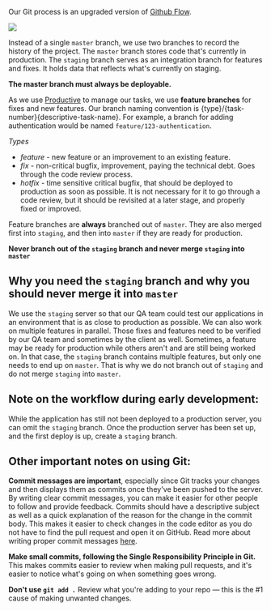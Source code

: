 Our Git process is an upgraded version of [Github Flow](https://guides.github.com/introduction/flow/).

![](https://ftp.infinum.co/stjepan_hadjic/git-flow-2.jpg)

Instead of a single `master` branch, we use two branches to record the history of the project. The `master` branch stores code that's currently in production. The `staging` branch serves as an integration branch for features and fixes. It holds data that reflects what's currently on staging.

**The master branch must always be deployable.**

As we use [Productive](https://productive.io) to manage our tasks, we use **feature branches** for fixes and new features. Our branch naming convention is {type}/{task-number}{descriptive-task-name}. For example, a branch for adding authentication would be named `feature/123-authentication`.

*Types*

* _feature_ - new feature or an improvement to an existing feature.
* _fix_ - non-critical bugfix, improvement, paying the technical debt. Goes through the code review process.
* _hotfix_ - time sensitive critical bugfix, that should be deployed to production as soon as possible. It is not necessary for it to go through a code review, but it should be revisited at a later stage, and properly fixed or improved.

Feature branches are **always** branched out of `master`. They are also merged first into `staging`, and then into `master` if they are ready for production.

**Never branch out of the `staging` branch and never merge `staging` into `master`**

## Why you need the `staging` branch and why you should never merge it into `master`
We use the `staging` server so that our QA team could test our applications in an environment that is as close to production as possible. We can also work on multiple features in parallel. Those fixes and features need to be verified by our QA team and sometimes by the client as well. Sometimes, a feature may be ready for production while others aren't and are still being worked on. In that case, the `staging` branch contains multiple features, but only one needs to end up on `master`. That is why we do not branch out of `staging` and do not merge `staging` into `master`.

## Note on the workflow during early development:
While the application has still not been deployed to a production server, you can omit the `staging` branch. Once the production server has been set up, and the first deploy is up, create a `staging` branch.

## Other important notes on using Git:
**Commit messages are important**, especially since Git tracks your changes and then displays them as commits once they've been pushed to the server. By writing clear commit messages, you can make it easier for other people to follow and provide feedback.
Commits should have a descriptive subject as well as a quick explanation of the reason for the change in the commit body. This makes it easier to check changes in the code editor as you do not have to find the pull request and open it on GitHub.
Read more about writing proper commit messages [here](http://chris.beams.io/posts/git-commit/).

**Make small commits, following the Single Responsibility Principle in Git.** This makes commits easier to review when making pull requests, and it's easier to notice what's going on when something goes wrong.

**Don't use `git add .`** Review what you're adding to your repo — this is the #1 cause of making unwanted changes.
